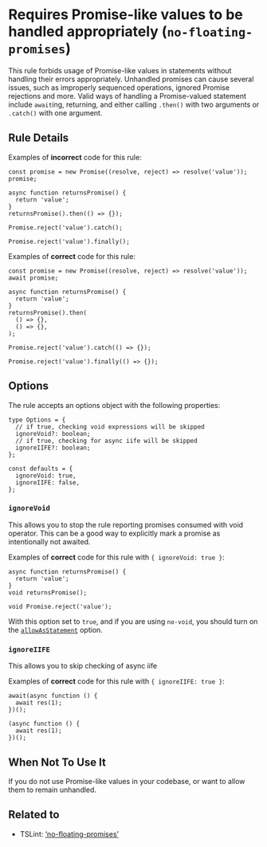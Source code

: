 Requires Promise-like values to be handled appropriately (`no-floating-promises`)
=================================================================================

This rule forbids usage of Promise-like values in statements without handling their errors appropriately. Unhandled promises can cause several issues, such as improperly sequenced operations, ignored Promise rejections and more. Valid ways of handling a Promise-valued statement include `await`ing, returning, and either calling `.then()` with two arguments or `.catch()` with one argument.

Rule Details
------------

Examples of **incorrect** code for this rule:

    const promise = new Promise((resolve, reject) => resolve('value'));
    promise;

    async function returnsPromise() {
      return 'value';
    }
    returnsPromise().then(() => {});

    Promise.reject('value').catch();

    Promise.reject('value').finally();

Examples of **correct** code for this rule:

    const promise = new Promise((resolve, reject) => resolve('value'));
    await promise;

    async function returnsPromise() {
      return 'value';
    }
    returnsPromise().then(
      () => {},
      () => {},
    );

    Promise.reject('value').catch(() => {});

    Promise.reject('value').finally(() => {});

Options
-------

The rule accepts an options object with the following properties:

    type Options = {
      // if true, checking void expressions will be skipped
      ignoreVoid?: boolean;
      // if true, checking for async iife will be skipped
      ignoreIIFE?: boolean;
    };

    const defaults = {
      ignoreVoid: true,
      ignoreIIFE: false,
    };

### `ignoreVoid`

This allows you to stop the rule reporting promises consumed with void operator. This can be a good way to explicitly mark a promise as intentionally not awaited.

Examples of **correct** code for this rule with `{ ignoreVoid: true }`:

    async function returnsPromise() {
      return 'value';
    }
    void returnsPromise();

    void Promise.reject('value');

With this option set to `true`, and if you are using `no-void`, you should turn on the [`allowAsStatement`](https://eslint.org/docs/rules/no-void#allowasstatement) option.

### `ignoreIIFE`

This allows you to skip checking of async iife

Examples of **correct** code for this rule with `{ ignoreIIFE: true }`:

    await(async function () {
      await res(1);
    })();

    (async function () {
      await res(1);
    })();

When Not To Use It
------------------

If you do not use Promise-like values in your codebase, or want to allow them to remain unhandled.

Related to
----------

-   TSLint: [‘no-floating-promises’](https://palantir.github.io/tslint/rules/no-floating-promises/)
